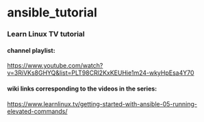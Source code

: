 # ansible_tutorial

### Learn Linux TV tutorial
#### channel playlist: 
https://www.youtube.com/watch?v=3RiVKs8GHYQ&list=PLT98CRl2KxKEUHie1m24-wkyHpEsa4Y70

#### wiki links corresponding to the videos in the series: 
https://www.learnlinux.tv/getting-started-with-ansible-05-running-elevated-commands/
